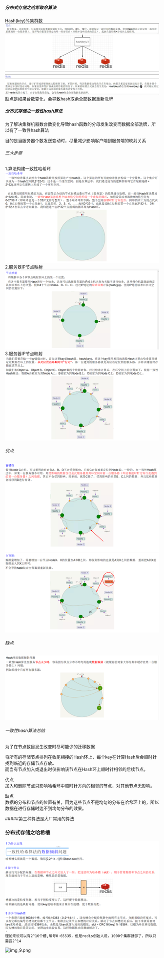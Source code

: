##### 分布式存储之哈希取余算法
Hash(key)%集群数  
![img_1.png](img_1.png)  
![img.png](img.png)    
缺点是如果台数变化，会导致hash取余全部数据重新洗牌  
#####  分布式存储之一致性hash算法  
为了解决集群机器数台数变化导致hash函数的分母发生改变而数据全部洗牌，所以有了一致性hash算法  

目的是当服务器个数发送变动时，尽量减少影响客户端到服务端的映射关系  
###### 三大步骤
1.算法构建一致性哈希环  
![img_2.png](img_2.png)  
2.服务器IP节点映射  
![img_3.png](img_3.png)  
3.服务器IP节点映射  
![img_4.png](img_4.png)  
###### 优点  
![img_5.png](img_5.png)  
![img_6.png](img_6.png)  

###### 缺点
![img_7.png](img_7.png)  
###### 一致性hash算法总结  
为了在节点数目发生改变时尽可能少的迁移数据

将所有的存储节点排列在收尾相接的Hash环上，每个key在计算Hash后会顺时针找到临近的存储节点存放。  
而当有节点加入或退出时仅影响该节点在Hash环上顺时针相邻的后续节点。  

优点  
加入和删除节点只影响哈希环中顺时针方向的相邻的节点，对其他节点无影响。  

缺点  
数据的分布和节点的位置有关，因为这些节点不是均匀的分布在哈希环上的，所以数据在进行存储时达不到均匀分布的效果。  


#####第三种算法是大厂常用的算法  
### 分布式存储之哈希槽  
![img_8.png](img_8.png)   
```理论来说可以有2^16个槽,编号0·65535，但是redis创始人说，1000个集群就够了，所以只需要2^14```

![img_9.png](img_9.png)   
